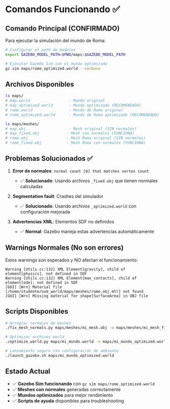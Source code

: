 # Comandos Funcionando ✅

## Comando Principal (CONFIRMADO)

Para ejecutar la simulación del mundo de Roma:

```bash
# Configurar el path de modelos
export GAZEBO_MODEL_PATH=$PWD/maps:$GAZEBO_MODEL_PATH

# Ejecutar Gazebo Sim con el mundo optimizado
gz sim maps/rome_optimized.world --verbose
```

## Archivos Disponibles

```bash
ls maps/
# map.world                 - Mundo original
# map_optimized.world       - Mundo optimizado (RECOMENDADO)
# rome.world                - Mundo de Roma original  
# rome_optimized.world      - Mundo de Roma optimizado (RECOMENDADO)

ls maps/meshes/
# map.obj                   - Mesh original (SIN normales)
# map_fixed.obj            - Mesh con normales (FUNCIONA)
# rome.obj                 - Mesh Roma original (SIN normales)
# rome_fixed.obj           - Mesh Roma con normales (FUNCIONA)
```

## Problemas Solucionados ✅

1. **Error de normales**: `normal count [0] that matches vertex count`
   - ✅ **Solucionado**: Usando archivos `_fixed.obj` que tienen normales calculadas

2. **Segmentation fault**: Crashes del simulador
   - ✅ **Solucionado**: Usando archivos `_optimized.world` con configuración mejorada

3. **Advertencias XML**: Elementos SDF no definidos
   - ✅ **Normal**: Gazebo maneja estas advertencias automáticamente

## Warnings Normales (No son errores)

Estos warnings son esperados y NO afectan el funcionamiento:

```
Warning [Utils.cc:132] XML Element[gravity], child of element[physics], not defined in SDF
Warning [Utils.cc:132] XML Element[max_contacts], child of element[ode], not defined in SDF  
[GUI] [Wrn] Material file [/home/studente/osm_world/maps/meshes/rome.obj.mtl] not found
[GUI] [Wrn] Missing material for shape[SurfaceArea] in OBJ file
```

## Scripts Disponibles

```bash
# Arreglar normales de meshes
./fix_mesh_normals.py maps/meshes/mi_mesh.obj -o maps/meshes/mi_mesh_fixed.obj

# Optimizar archivos world
./optimize_world.py maps/mi_mundo.world -o maps/mi_mundo_optimized.world

# Lanzamiento seguro con configuración de ambiente
./launch_gazebo.sh maps/mi_mundo_optimized.world
```

## Estado Actual

- ✅ **Gazebo Sim funcionando** con `gz sim maps/rome_optimized.world`
- ✅ **Meshes con normales** generadas correctamente  
- ✅ **Mundos optimizados** para mejor rendimiento
- ✅ **Scripts de ayuda** disponibles para troubleshooting